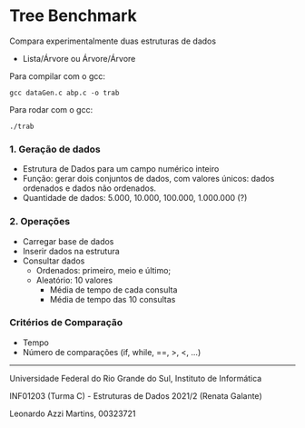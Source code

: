 # Tree Benchmark

Compara experimentalmente duas estruturas de dados

* Lista/Árvore ou Árvore/Árvore

Para compilar com o gcc:
```
gcc dataGen.c abp.c -o trab
```


Para rodar com o gcc:
```
./trab
```

### 1. Geração de dados

- Estrutura de Dados para um campo numérico inteiro
- Função: gerar dois conjuntos de dados, com valores únicos: dados ordenados e dados não ordenados.
- Quantidade de dados: 5.000, 10.000, 100.000, 1.000.000 (?)

### 2. Operações

- Carregar base de dados
- Inserir dados na estrutura
- Consultar dados
    - Ordenados: primeiro, meio e último; 
    - Aleatório: 10 valores
        - Média de tempo de cada consulta
        - Média de tempo das 10 consultas

### Critérios de Comparação
* Tempo
* Número de comparações (if, while, ==, >, <, ...)


---

Universidade Federal do Rio Grande do Sul, Instituto de Informática

INF01203 (Turma C) - Estruturas de Dados 2021/2 (Renata Galante)

Leonardo Azzi Martins, 00323721